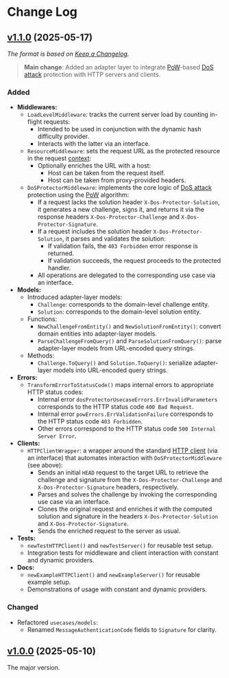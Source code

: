 # Change Log

## [v1.1.0](https://github.com/thewizardplusplus/go-dos-protector/tree/v1.1.0) (2025-05-17)

_The format is based on [Keep a Changelog](https://keepachangelog.com/en/1.1.0/)._

> **Main change**: Added an adapter layer to integrate [PoW](https://en.wikipedia.org/wiki/Proof_of_work)-based [DoS attack](https://en.wikipedia.org/wiki/Denial-of-service_attack) protection with HTTP servers and clients.

### Added

- **Middlewares:**
  - `LoadLevelMiddleware`: tracks the current server load by counting in-flight requests:
    - Intended to be used in conjunction with the dynamic hash difficulty provider.
    - Interacts with the latter via an interface.
  - `ResourceMiddleware`: sets the request URL as the protected resource in the request [context](https://pkg.go.dev/context@go1.23.0#Context):
    - Optionally enriches the URL with a host:
      - Host can be taken from the request itself.
      - Host can be taken from proxy-provided headers.
  - `DoSProtectorMiddleware`: implements the core logic of [DoS attack](https://en.wikipedia.org/wiki/Denial-of-service_attack) protection using the [PoW](https://en.wikipedia.org/wiki/Proof_of_work) algorithm:
    - If a request lacks the solution header `X-Dos-Protector-Solution`, it generates a new challenge, signs it, and returns it via the response headers `X-Dos-Protector-Challenge` and `X-Dos-Protector-Signature`.
    - If a request includes the solution header `X-Dos-Protector-Solution`, it parses and validates the solution:
      - If validation fails, the `403 Forbidden` error response is returned.
      - If validation succeeds, the request proceeds to the protected handler.
    - All operations are delegated to the corresponding use case via an interface.
- **Models:**
  - Introduced adapter-layer models:
    - `Challenge`: corresponds to the domain-level challenge entity.
    - `Solution`: corresponds to the domain-level solution entity.
  - Functions:
    - `NewChallengeFromEntity()` and `NewSolutionFromEntity()`: convert domain entities into adapter-layer models.
    - `ParseChallengeFromQuery()` and `ParseSolutionFromQuery()`: parse adapter-layer models from URL-encoded query strings.
  - Methods:
    - `Challenge.ToQuery()` and `Solution.ToQuery()`: serialize adapter-layer models into URL-encoded query strings.
- **Errors:**
  - `TransformErrorToStatusCode()` maps internal errors to appropriate HTTP status codes:
    - Internal error `dosProtectorUsecaseErrors.ErrInvalidParameters` corresponds to the HTTP status code `400 Bad Request`.
    - Internal error `powErrors.ErrValidationFailure` corresponds to the HTTP status code `403 Forbidden`.
    - Other errors correspond to the HTTP status code `500 Internal Server Error`.
- **Clients:**
  - `HTTPClientWrapper`: a wrapper around the standard [HTTP client](https://pkg.go.dev/net/http@go1.23.0#Client) (via an interface) that automates interaction with `DoSProtectorMiddleware` (see above):
    - Sends an initial `HEAD` request to the target URL to retrieve the challenge and signature from the `X-Dos-Protector-Challenge` and `X-Dos-Protector-Signature` headers, respectively.
    - Parses and solves the challenge by invoking the corresponding use case via an interface.
    - Clones the original request and enriches it with the computed solution and signature in the headers `X-Dos-Protector-Solution` and `X-Dos-Protector-Signature`.
    - Sends the enriched request to the server as usual.
- **Tests:**
  - `newTestHTTPClient()` and `newTestServer()` for reusable test setup.
  - Integration tests for middleware and client interaction with constant and dynamic providers.
- **Docs:**
  - `newExampleHTTPClient()` and `newExampleServer()` for reusable example setup.
  - Demonstrations of usage with constant and dynamic providers.

### Changed

- Refactored `usecases/models`:
  - Renamed `MessageAuthenticationCode` fields to `Signature` for clarity.

## [v1.0.0](https://github.com/thewizardplusplus/go-dos-protector/tree/v1.0.0) (2025-05-10)

The major version.
